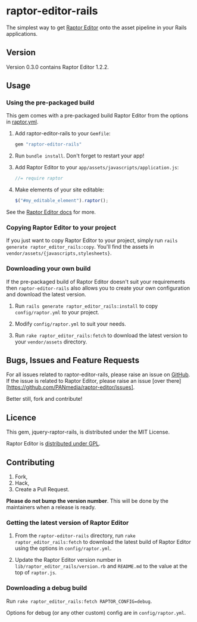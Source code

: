 # raptor-editor-rails

The simplest way to get [Raptor Editor](http://www.raptor-editor.com/) onto the
asset pipeline in your Rails applications.

## Version

Version 0.3.0 contains Raptor Editor 1.2.2.

## Usage

### Using the pre-packaged build

This gem comes with a pre-packaged build Raptor Editor from the options in
[raptor.yml](https://github.com/PANmedia/raptor-editor-rails/blob/master/config/raptor.yml).

1. Add raptor-editor-rails to your `Gemfile`:

    ```ruby
    gem "raptor-editor-rails"
    ```

2. Run `bundle install`. Don't forget to restart your app!

3. Add Raptor Editor to your `app/assets/javascripts/application.js`:

    ```js
    //= require raptor
    ```

4. Make elements of your site editable:

    ```js
    $("#my_editable_element").raptor();
    ```

See the [Raptor Editor docs](http://www.raptor-editor.com/docs) for more.

### Copying Raptor Editor to your project

If you just want to copy Raptor Editor to your project, simply run
`rails generate raptor_editor_rails:copy`. You'll find the assets in
`vendor/assets/{javascripts,stylesheets}`.

### Downloading your own build

If the pre-packaged build of Raptor Editor doesn't suit your requirements then
`raptor-editor-rails` also allows you to create your own configuration and
download the latest version.

1. Run `rails generate raptor_editor_rails:install` to copy `config/raptor.yml`
to your project.

2. Modify `config/raptor.yml` to suit your needs.

3. Run `rake raptor_editor_rails:fetch` to download the latest version to your
`vendor/assets` directory.

## Bugs, Issues and Feature Requests

For all issues related to raptor-editor-rails, please raise an issue on
[GitHub](https://github.com/PANmedia/raptor-editor-rails/issues). If the issue
is related to Raptor Editor, please raise an issue
[over there][https://github.com/PANmedia/raptor-editor/issues].

Better still, fork and contribute!

## Licence

This gem, jquery-raptor-rails, is distributed under the MIT License.

Raptor Editor is [distributed under GPL](http://www.raptor-editor.com/license).

## Contributing

1. Fork,
2. Hack,
3. Create a Pull Request.

**Please do not bump the version number**. This will be done by the maintainers
when a release is ready.

### Getting the latest version of Raptor Editor

1. From the `raptor-editor-rails` directory, run `rake raptor_editor_rails:fetch`
to download the latest build of Raptor Editor using the options in `config/raptor.yml`.

2. Update the Raptor Editor version number in `lib/raptor_editor_rails/version.rb`
and `README.md` to the value at the top of `raptor.js`.

### Downloading a debug build

Run `rake raptor_editor_rails:fetch RAPTOR_CONFIG=debug`.

Options for debug (or any other custom) config are in `config/raptor.yml`.
